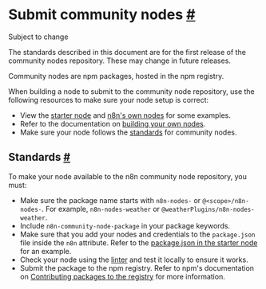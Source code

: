# Submit community nodes [\#](https://docs.n8n.io/integrations/creating-nodes/deploy/submit-community-nodes/\#submit-community-nodes "Permanent link")

Subject to change

The standards described in this document are for the first release of the community nodes repository. These may change in future releases.

Community nodes are npm packages, hosted in the npm registry.

When building a node to submit to the community node repository, use the following resources to make sure your node setup is correct:

- View the [starter node](https://github.com/n8n-io/n8n-nodes-starter) and [n8n's own nodes](https://github.com/n8n-io/n8n/tree/master/packages/nodes-base/nodes) for some examples.
- Refer to the documentation on [building your own nodes](https://docs.n8n.io/integrations/creating-nodes/overview/).
- Make sure your node follows the [standards](https://docs.n8n.io/integrations/creating-nodes/deploy/submit-community-nodes/#standards) for community nodes.

## Standards [\#](https://docs.n8n.io/integrations/creating-nodes/deploy/submit-community-nodes/\#standards "Permanent link")

To make your node available to the n8n community node repository, you must:

- Make sure the package name starts with `n8n-nodes-` or `@<scope>/n8n-nodes-`. For example, `n8n-nodes-weather` or `@weatherPlugins/n8n-nodes-weather`.
- Include `n8n-community-node-package` in your package keywords.
- Make sure that you add your nodes and credentials to the `package.json` file inside the `n8n` attribute. Refer to the [package.json in the starter node](https://github.com/n8n-io/n8n-nodes-starter/blob/master/package.json) for an example.
- Check your node using the [linter](https://docs.n8n.io/integrations/creating-nodes/test/node-linter/) and test it locally to ensure it works.
- Submit the package to the npm registry. Refer to npm's documentation on [Contributing packages to the registry](https://docs.npmjs.com/packages-and-modules/contributing-packages-to-the-registry) for more information.